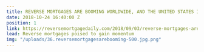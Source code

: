 ```yaml
---
title: REVERSE MORTGAGES ARE BOOMING WORLDWIDE, AND THE UNITED STATES IS NEXT
date: 2018-10-24 16:40:00 Z
position: 1
link: https://reversemortgagedaily.com/2018/09/03/reverse-mortgages-are-booming-worldwide-and-the-united-states-is-next/
lead: Reverse mortgages poised to gain momentum
img: "/uploads/36.reversemortgagesarebooming-500.jpg.png"
---
```


